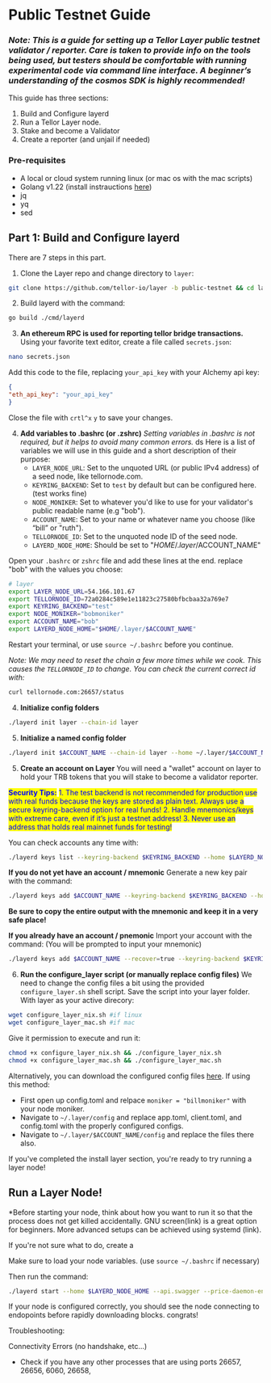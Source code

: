 # Public Testnet Guide

### *Note: This is a guide for setting up a Tellor Layer public testnet validator / reporter. Care is taken to provide info on the tools being used, but testers should be comfortable with running experimental code via command line interface. A beginner’s understanding of the cosmos SDK is highly recommended!*

This guide has three sections:
1. Build and Configure layerd
2. Run a Tellor Layer node.
3. Stake and become a Validator
4. Create a reporter (and unjail if needed)

### Pre-requisites

* A local or cloud system running linux (or mac os with the mac scripts)
* Golang v1.22 (install instrauctions [here](https://go.dev/doc/install))
* jq
* yq
* sed

## Part 1: Build and Configure layerd
There are 7 steps in this part.

1. Clone the Layer repo and change directory to `layer`:

```sh
git clone https://github.com/tellor-io/layer -b public-testnet && cd layer
```

2. Build layerd with the command:

```sh
go build ./cmd/layerd
```

3. **An ethereum RPC is used for reporting tellor bridge transactions.**
Using your favorite text editor, create a file called `secrets.json`:

```sh
nano secrets.json
```

Add this code to the file, replacing `your_api_key` with your Alchemy api key: 

```json
{
"eth_api_key": "your_api_key"
}
```

Close the file with `crtl^x` `y` to save your changes.

4. **Add variables to .bashrc (or .zshrc)**
*Setting variables in .bashrc is not required, but it helps to avoid many common errors.* 
ds
Here is a list of variables we will use in this guide and a short description of their purpose:
   * `LAYER_NODE_URL`: Set to the unquoted URL (or public IPv4 address) of a seed node, like tellornode.com.
   * `KEYRING_BACKEND`: Set to `test` by default but can be configured here. (test works fine)
   * `NODE_MONIKER`: Set to whatever you'd like to use for your validator's public readable name (e.g "bob").
   * `ACCOUNT_NAME`: Set to your name or whatever name you choose (like “bill” or "ruth").
   * `TELLORNODE_ID`: Set to the unquoted node ID of the seed node.
   * `LAYERD_NODE_HOME`: Should be set to "$HOME/.layer/$ACCOUNT_NAME"

Open your `.bashrc` or `zshrc` file and add these lines at the end. replace "bob" with the values you choose:

```sh
# layer
export LAYER_NODE_URL=54.166.101.67
export TELLORNODE_ID=72a0284c589e1e11823c27580bfbcbaa32a769e7
export KEYRING_BACKEND="test"
export NODE_MONIKER="bobmoniker"
export ACCOUNT_NAME="bob"
export LAYERD_NODE_HOME="$HOME/.layer/$ACCOUNT_NAME"
```

Restart your terminal, or use `source ~/.bashrc` before you continue.

*Note: We may need to reset the chain a few more times while we cook. This causes the `TELLORNODE_ID` to change. You can check the current correct id with:*

```sh
curl tellornode.com:26657/status
```

4. **Initialize config folders**

```sh
./layerd init layer --chain-id layer
```

5. **Initialize a named config folder**

```sh
./layerd init $ACCOUNT_NAME --chain-id layer --home ~/.layer/$ACCOUNT_NAME
```


5. **Create an account on Layer**
You will need a "wallet" account on layer to hold your TRB tokens that you will stake to become a validator reporter.

<mark style="color:blue;">**Security Tips:**</mark> <mark style="color:blue;"></mark><mark style="color:blue;">1. The test backend is not recommended for production use with real funds because the keys are stored as plain text. Always use a secure keyring-backend option for real funds! 2. Handle mnemonics/keys with extreme care, even if it’s just a testnet address! 3. Never use an address that holds real mainnet funds for testing!</mark>

You can check accounts any time with:

```sh
./layerd keys list --keyring-backend $KEYRING_BACKEND --home $LAYERD_NODE_HOME
```

**If you do not yet have an account / mnemonic**
Generate a new key pair with the command:

```sh
./layerd keys add $ACCOUNT_NAME --keyring-backend $KEYRING_BACKEND --home $LAYERD_NODE_HOME
```
**Be sure to copy the entire output with the mnemonic and keep it in a very safe place!**

**If you already have an account / pnemonic**
Import your account with the command:
(You will be prompted to input your mnemonic)

```sh
./layerd keys add $ACCOUNT_NAME --recover=true --keyring-backend $KEYRING_BACKEND --home $LAYERD_NODE_HOME
``` 

6. **Run the configure_layer script (or manually replace config files)**
We need to change the config files a bit using the provided `configure_layer.sh` shell script. Save the script into your layer folder. 
With layer as your active direcory:

```sh
wget configure_layer_nix.sh #if linux
wget configure_layer_mac.sh #if mac
```

Give it permission to execute and run it:

```sh
chmod +x configure_layer_nix.sh && ./configure_layer_nix.sh
chmod +x configure_layer_mac.sh && ./configure_layer_mac.sh
```

Alternatively, you can download the configured config files [here](link). If using this method: 
- First open up config.toml and relpace `moniker = "billmoniker"` with your node moniker.
- Navigate to `~/.layer/config` and replace app.toml, client.toml, and config.toml with the properly configured configs.
- Navigate to `~/.layer/$ACCOUNT_NAME/config` and replace the files there also.

If you've completed the install layer section, you're ready to try running a layer node!

## Run a Layer Node!

*Before starting your node, think about how you want to run it so that the process does not get killed accidentally. GNU screen(link) is a great option for beginners. More advanced setups can be achieved using systemd (link).

If you're not sure what to do, create a 

Make sure to load your node variables. (use `source ~/.bashrc` if necessary)

Then run the command:

```sh
./layerd start --home $LAYERD_NODE_HOME --api.swagger --price-daemon-enabled=false
```

If your node is configured correctly, you should see the node connecting to endopoints before rapidly downloading blocks. congrats!

Troubleshooting:

Connectivity Errors (no handshake, etc...)
- Check if you have any other processes that are using ports 26657, 26656, 6060, 26658, 
